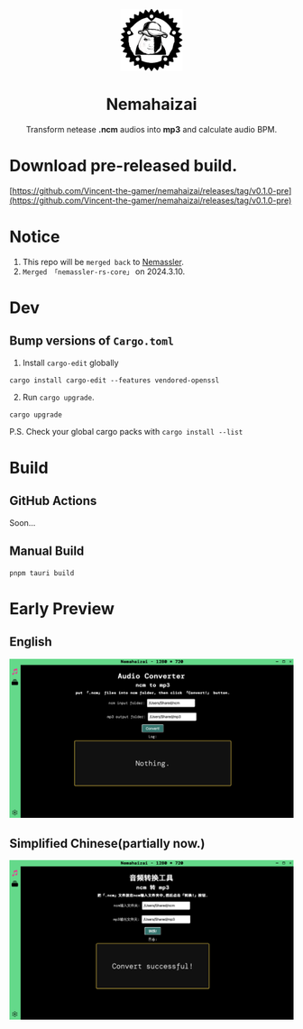 <p align="center">
  <img src="./.github/img/nmsl-rust.png" 
       style="height: 110px;"/>
</p>

<h1 align="center">Nemahaizai</h1>

<p align="center">
  Transform netease <b>.ncm</b> audios into <b>mp3</b> and calculate audio BPM.
</p>

# Download pre-released build.

[https://github.com/Vincent-the-gamer/nemahaizai/releases/tag/v0.1.0-pre](https://github.com/Vincent-the-gamer/nemahaizai/releases/tag/v0.1.0-pre)

# Notice
1. This repo will be `merged back` to [Nemassler](https://github.com/Vincent-the-gamer/nemassler).
2. `Merged 「nemassler-rs-core」` on 2024.3.10.

# Dev
## Bump versions of `Cargo.toml`

1. Install `cargo-edit` globally

```shell
cargo install cargo-edit --features vendored-openssl
```

2. Run `cargo upgrade`.

```shell
cargo upgrade
```

P.S. Check your global cargo packs with `cargo install --list`


# Build

## GitHub Actions
Soon...

## Manual Build
```shell
pnpm tauri build
```

# Early Preview

## English
![early-en](./.github/img/early-en.png)

## Simplified Chinese(partially now.)
![early-cn](./.github/img/early-cn.png)